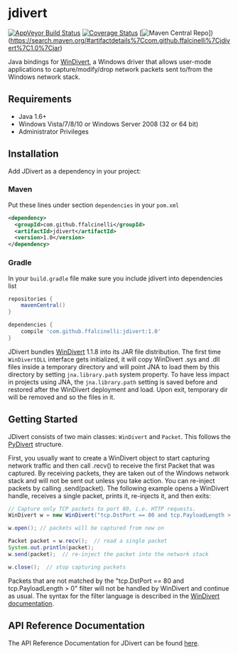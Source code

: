 # jdivert

[![AppVeyor Build Status](https://img.shields.io/appveyor/ci/ffalcinelli/jdivert/master.svg)](https://ci.appveyor.com/project/ffalcinelli/jdivert) [![Coverage Status](https://img.shields.io/codecov/c/github/ffalcinelli/jdivert/master.svg)](https://codecov.io/github/ffalcinelli/jdivert) [![Maven Central Repo](https://img.shields.io/maven-central/v/com.github.ffalcinelli/jdivert.svg)])(https://search.maven.org/#artifactdetails%7Ccom.github.ffalcinelli%7Cjdivert%7C1.0%7Cjar)

Java bindings for [WinDivert](https://reqrypt.org/windivert.html), a Windows driver that allows user-mode applications to capture/modify/drop network packets sent to/from the Windows network stack.

## Requirements

- Java 1.6+
- Windows Vista/7/8/10 or Windows Server 2008 (32 or 64 bit)
- Administrator Privileges

## Installation

Add JDivert as a dependency in your project:

### Maven

Put these lines under section `dependencies` in your `pom.xml`

```xml
<dependency>
  <groupId>com.github.ffalcinelli</groupId>
  <artifactId>jdivert</artifactId>
  <version>1.0</version>
</dependency>
```

### Gradle

In your `build.gradle` file make sure you include jdivert into dependencies list

```groovy
repositories {
    mavenCentral()
}

dependencies {
    compile 'com.github.ffalcinelli:jdivert:1.0'
}
```

JDivert bundles [WinDivert](https://reqrypt.org/windivert.html) 1.1.8 into its JAR file distribution. The first time
`WinDivertDLL` interface gets initialized, it will copy WinDivert .sys and .dll files inside a temporary directory and will point JNA to
load them by this directory by setting `jna.library.path` system property.
To have less impact in projects using JNA, the `jna.library.path` setting is saved before and restored after the WinDivert deployment and load.
Upon exit, temporary dir will be removed and so the files in it.


## Getting Started

JDivert consists of two main classes: `WinDivert` and
`Packet`. This follows the [PyDivert](https://github.com/ffalcinelli/pydivert) structure.

First, you usually want to create a WinDivert object to start capturing network traffic and then call .recv() to receive the first Packet that was captured.
By receiving packets, they are taken out of the Windows network stack and will not be sent out unless you take action. You can re-inject packets by calling .send(packet). The following example opens a WinDivert handle, receives a single packet, prints it, re-injects it, and then exits:

```java
// Capture only TCP packets to port 80, i.e. HTTP requests.
WinDivert w = new WinDivert("tcp.DstPort == 80 and tcp.PayloadLength > 0");

w.open(); // packets will be captured from now on

Packet packet = w.recv();  // read a single packet
System.out.println(packet);
w.send(packet);  // re-inject the packet into the network stack

w.close();  // stop capturing packets
```

Packets that are not matched by the "tcp.DstPort == 80 and tcp.PayloadLength > 0" filter will not be handled by WinDivert and continue as usual. The syntax for the filter language is described in the [WinDivert documentation](https://reqrypt.org/windivert-doc.html#filter_language).

## API Reference Documentation

The API Reference Documentation for JDivert can be found [here](https://ffalcinelli.github.io/jdivert).